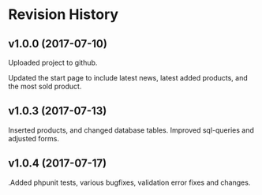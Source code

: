 Revision History
=========================

v1.0.0 (2017-07-10)
-------------------------
Uploaded project to github.

Updated the start page to include latest news, latest added products,
and the most sold product.

v1.0.3 (2017-07-13)
-------------------------
Inserted products, and changed database tables.
Improved sql-queries and adjusted forms.


v1.0.4 (2017-07-17)
-------------------------
.Added phpunit tests, various bugfixes, validation error fixes and changes.
